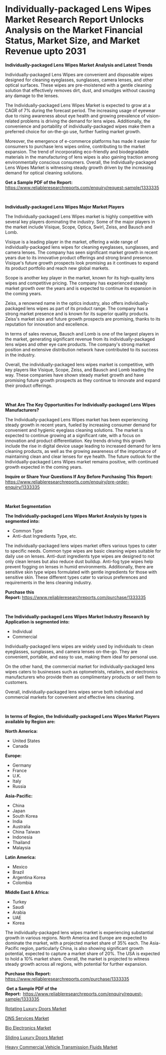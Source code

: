 <p><h1>Individually-packaged Lens Wipes Market Research Report Unlocks Analysis on the Market Financial Status, Market Size, and Market Revenue upto 2031</h1></p><p><strong>Individually-packaged Lens Wipes Market Analysis and Latest Trends</strong></p>
<p><p>Individually-packaged Lens Wipes are convenient and disposable wipes designed for cleaning eyeglasses, sunglasses, camera lenses, and other optical surfaces. These wipes are pre-moistened with a gentle cleaning solution that effectively removes dirt, dust, and smudges without causing any damage to the lenses.</p><p>The Individually-packaged Lens Wipes Market is expected to grow at a CAGR of 7% during the forecast period. The increasing usage of eyewear due to rising awareness about eye health and growing prevalence of vision-related problems is driving the demand for lens wipes. Additionally, the convenience and portability of individually-packaged wipes make them a preferred choice for on-the-go use, further fueling market growth.</p><p>Moreover, the emergence of e-commerce platforms has made it easier for consumers to purchase lens wipes online, contributing to the market expansion. The trend of incorporating eco-friendly and biodegradable materials in the manufacturing of lens wipes is also gaining traction among environmentally conscious consumers. Overall, the Individually-packaged Lens Wipes Market is witnessing steady growth driven by the increasing demand for optical cleaning solutions.</p></p>
<p><strong>Get a Sample PDF of the Report:&nbsp;</strong> <a href="https://www.reliableresearchreports.com/enquiry/request-sample/1333335">https://www.reliableresearchreports.com/enquiry/request-sample/1333335</a></p>
<p>&nbsp;</p>
<p><strong>Individually-packaged Lens Wipes Major Market Players</strong></p>
<p><p>The Individually-packaged Lens Wipes market is highly competitive with several key players dominating the industry. Some of the major players in the market include Visique, Scope, Optica, Swirl, Zeiss, and Bausch and Lomb.</p><p>Visique is a leading player in the market, offering a wide range of individually-packaged lens wipes for cleaning eyeglasses, sunglasses, and camera lenses. The company has seen significant market growth in recent years due to its innovative product offerings and strong brand presence. Visique's future growth prospects look promising as it continues to expand its product portfolio and reach new global markets.</p><p>Scope is another key player in the market, known for its high-quality lens wipes and competitive pricing. The company has experienced steady market growth over the years and is expected to continue its expansion in the coming years.</p><p>Zeiss, a renowned name in the optics industry, also offers individually-packaged lens wipes as part of its product range. The company has a strong market presence and is known for its superior quality products. Zeiss's market size and future growth prospects are promising, thanks to its reputation for innovation and excellence.</p><p>In terms of sales revenue, Bausch and Lomb is one of the largest players in the market, generating significant revenue from its individually-packaged lens wipes and other eye care products. The company's strong market position and extensive distribution network have contributed to its success in the industry.</p><p>Overall, the individually-packaged lens wipes market is competitive, with key players like Visique, Scope, Zeiss, and Bausch and Lomb leading the way. These companies have shown steady market growth and have promising future growth prospects as they continue to innovate and expand their product offerings.</p></p>
<p>&nbsp;</p>
<p><strong>What Are The Key Opportunities For Individually-packaged Lens Wipes Manufacturers?</strong></p>
<p><p>The Individually-packaged Lens Wipes market has been experiencing steady growth in recent years, fueled by increasing consumer demand for convenient and hygienic eyeglass cleaning solutions. The market is expected to continue growing at a significant rate, with a focus on innovation and product differentiation. Key trends driving this growth include the rise in digital device usage leading to increased demand for lens cleaning products, as well as the growing awareness of the importance of maintaining clean and clear lenses for eye health. The future outlook for the Individually-packaged Lens Wipes market remains positive, with continued growth expected in the coming years.</p></p>
<p><strong>Inquire or Share Your Questions If Any Before Purchasing This Report:</strong> <a href="https://www.reliableresearchreports.com/enquiry/pre-order-enquiry/1333335">https://www.reliableresearchreports.com/enquiry/pre-order-enquiry/1333335</a></p>
<p>&nbsp;</p>
<p><strong>Market Segmentation</strong></p>
<p><strong>The Individually-packaged Lens Wipes Market Analysis by types is segmented into:</strong></p>
<p><ul><li>Common Type</li><li>Anti-dust Ingredients Type, etc.</li></ul></p>
<p><p>The individually-packaged lens wipes market offers various types to cater to specific needs. Common type wipes are basic cleaning wipes suitable for daily use on lenses. Anti-dust ingredients type wipes are designed to not only clean lenses but also reduce dust buildup. Anti-fog type wipes help prevent fogging on lenses in humid environments. Additionally, there are sensitive skin type wipes formulated with gentle ingredients for those with sensitive skin. These different types cater to various preferences and requirements in the lens cleaning industry.</p></p>
<p><strong>Purchase this Report:&nbsp;</strong><a href="https://www.reliableresearchreports.com/purchase/1333335">https://www.reliableresearchreports.com/purchase/1333335</a></p>
<p>&nbsp;</p>
<p><strong>The Individually-packaged Lens Wipes Market Industry Research by Application is segmented into:</strong></p>
<p><ul><li>Individual</li><li>Commercial</li></ul></p>
<p><p>Individually-packaged lens wipes are widely used by individuals to clean eyeglasses, sunglasses, and camera lenses on-the-go. They are convenient, portable, and easy to use, making them ideal for personal use. </p><p>On the other hand, the commercial market for individually-packaged lens wipes caters to businesses such as optometrists, retailers, and electronics manufacturers who provide them as complimentary products or sell them to customers. </p><p>Overall, individually-packaged lens wipes serve both individual and commercial markets for convenient and effective lens cleaning.</p></p>
<p>&nbsp;</p>
<p><strong>In terms of Region, the Individually-packaged Lens Wipes Market Players available by Region are:</strong></p>
<p>
    <p> <strong> North America: </strong>
        <ul>
            <li>United States</li>
            <li>Canada</li>
        </ul>
        </p> 
    <p> <strong> Europe: </strong>
        <ul>
            <li>Germany</li>
            <li>France</li>
            <li>U.K.</li>
            <li>Italy</li>
            <li>Russia</li>
        </ul>
        </p> 
    <p> <strong> Asia-Pacific: </strong>
        <ul>
            <li>China</li>
            <li>Japan</li>
            <li>South Korea</li>
            <li>India</li>
            <li>Australia</li>
            <li>China Taiwan</li>
            <li>Indonesia</li>
            <li>Thailand</li>
            <li>Malaysia</li>
        </ul>
        </p> 
    <p> <strong> Latin America: </strong>
        <ul>
            <li>Mexico</li>
            <li>Brazil</li>
            <li>Argentina Korea</li>
            <li>Colombia</li>
        </ul>
        </p> 
    <p> <strong> Middle East & Africa: </strong>
        <ul>
            <li>Turkey</li>
            <li>Saudi</li>
            <li>Arabia</li>
            <li>UAE</li>
            <li>Korea</li>
        </ul>
    </p>
    </p>
<p><p>The individually-packaged lens wipes market is experiencing substantial growth in various regions. North America and Europe are expected to dominate the market, with a projected market share of 35% each. The Asia-Pacific region, particularly China, is also showing significant growth potential, expected to capture a market share of 20%. The USA is expected to hold a 10% market share. Overall, the market is projected to witness steady growth across all regions, with potential for further expansion.</p></p>
<p><strong>Purchase this Report: </strong><a href="https://www.reliableresearchreports.com/purchase/1333335">https://www.reliableresearchreports.com/purchase/1333335</a></p>
<p>&nbsp;<strong>Get a Sample PDF of the Report:&nbsp;&nbsp;</strong><a href="https://www.reliableresearchreports.com/enquiry/request-sample/1333335">https://www.reliableresearchreports.com/enquiry/request-sample/1333335</a></p>
<p><strong></strong></p>
<p><p><a href="https://issuu.com/reportprime-2/docs/rotating-luxury-doors-market-size-2030.pptx">Rotating Luxury Doors Market</a></p><p><a href="https://medium.com/@lomawitting/dns-services-market-comprehensive-assessment-by-type-application-and-geography-e61339d6a072">DNS Services Market</a></p><p><a href="https://medium.com/@lomawitting/bio-electronics-market-analysis-and-sze-forecasted-for-period-from-2024-to-2031-5534e111ad7b">Bio Electronics Market</a></p><p><a href="https://issuu.com/reportprime-2/docs/sliding-luxury-doors-market-size-2030.pptx">Sliding Luxury Doors Market</a></p><p><a href="https://github.com/laholand/Market-Research-Report-List-2/blob/main/heavy-commercial-vehicle-transmission-fluids-market.md">Heavy Commercial Vehicle Transmission Fluids Market</a></p></p>